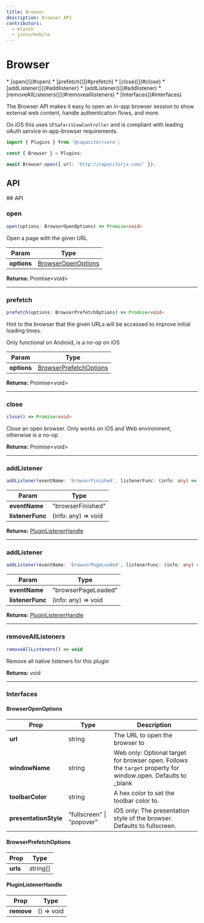 ```yaml
---
title: Browser
description: Browser API
contributors:
  - mlynch
  - jcesarmobile
---
```


<plugin-platforms platforms="pwa,ios,android"></plugin-platforms>

# Browser

<docgen-index>
* [open()](#open)
* [prefetch()](#prefetch)
* [close()](#close)
* [addListener()](#addlistener)
* [addListener()](#addlistener)
* [removeAllListeners()](#removealllisteners)
* [Interfaces](#interfaces)
</docgen-index>

The Browser API makes it easy to open an in-app browser session to show external web content,
handle authentication flows, and more.

On iOS this uses `SFSafariViewController` and is compliant with leading oAuth service in-app-browser requirements.

```typescript
import { Plugins } from '@capacitor/core';

const { Browser } = Plugins;

await Browser.open({ url: 'http://capacitorjs.com/' });
```

## API

<docgen-api>
<!--Update the source file JSDoc comments and rerun docgen to update the docs below-->
## API

### open

```typescript
open(options: BrowserOpenOptions) => Promise<void>
```

Open a page with the given URL

| Param       | Type                                      |
| ----------- | ----------------------------------------- |
| **options** | [BrowserOpenOptions](#browseropenoptions) |

**Returns:** Promise&lt;void&gt;

--------------------


### prefetch

```typescript
prefetch(options: BrowserPrefetchOptions) => Promise<void>
```

Hint to the browser that the given URLs will be accessed
to improve initial loading times.

Only functional on Android, is a no-op on iOS

| Param       | Type                                              |
| ----------- | ------------------------------------------------- |
| **options** | [BrowserPrefetchOptions](#browserprefetchoptions) |

**Returns:** Promise&lt;void&gt;

--------------------


### close

```typescript
close() => Promise<void>
```

Close an open browser. Only works on iOS and Web environment, otherwise is a no-op

**Returns:** Promise&lt;void&gt;

--------------------


### addListener

```typescript
addListener(eventName: 'browserFinished', listenerFunc: (info: any) => void) => PluginListenerHandle
```

| Param            | Type                |
| ---------------- | ------------------- |
| **eventName**    | "browserFinished"   |
| **listenerFunc** | (info: any) => void |

**Returns:** [PluginListenerHandle](#pluginlistenerhandle)

--------------------


### addListener

```typescript
addListener(eventName: 'browserPageLoaded', listenerFunc: (info: any) => void) => PluginListenerHandle
```

| Param            | Type                |
| ---------------- | ------------------- |
| **eventName**    | "browserPageLoaded" |
| **listenerFunc** | (info: any) => void |

**Returns:** [PluginListenerHandle](#pluginlistenerhandle)

--------------------


### removeAllListeners

```typescript
removeAllListeners() => void
```

Remove all native listeners for this plugin

**Returns:** void

--------------------


### Interfaces


#### BrowserOpenOptions

| Prop                  | Type                      | Description                                                                                                   |
| --------------------- | ------------------------- | ------------------------------------------------------------------------------------------------------------- |
| **url**               | string                    | The URL to open the browser to                                                                                |
| **windowName**        | string                    | Web only: Optional target for browser open. Follows the `target` property for window.open. Defaults to _blank |
| **toolbarColor**      | string                    | A hex color to set the toolbar color to.                                                                      |
| **presentationStyle** | "fullscreen" \| "popover" | iOS only: The presentation style of the browser. Defaults to fullscreen.                                      |


#### BrowserPrefetchOptions

| Prop     | Type     |
| -------- | -------- |
| **urls** | string[] |


#### PluginListenerHandle

| Prop       | Type       |
| ---------- | ---------- |
| **remove** | () => void |


</docgen-api>
